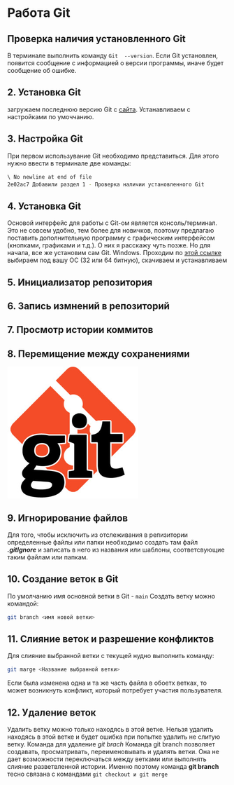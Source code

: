 # Работа Git
## Проверка наличия установленного Git 
В терминале выполнить команду `Git  --version`. Если Git установлен, появится сообщение с информацией о версии программы, иначе будет сообщение об ошибке.
## 2. Установка Git 
загружаем последнюю версию Git с [сайта](https://git-scm.com/). Устанавливаем с настройками по умоччанию.  
## 3. Настройка Git 
При первом использувание Git необходимо представиться. Для этого нужно ввести в терминале две команды: 
```Bash
\ No newline at end of file
2e02ac7 Добавили раздел 1 - Проверка наличии установленного Git
```
## 4. Установка Git 
Основой интерфейс для работы с Git-ом является консоль/терминал. Это не совсем удобно, тем более для новичков, поэтому предлагаю поставить дополнительную программу с графическим интерфейсом (кнопками, графиками и т.д.). О них я расскажу чуть позже.
Но для начала, все же установим сам Git.
Windows. Проходим по [этой ссылке](https://github.com/git-for-windows/git/releases/download/v2.42.0.windows.2/Git-2.42.0.2-64-bit.exe) выбираем под вашу ОС (32 или 64 битную), скачиваем и устанавливаем
## 5. Инициализатор репозитория 
## 6. Запись измнений в репозиторий 
## 7. Просмотр истории коммитов 
## 8. Перемищение между сохранениями 
![logo](55e4c75510c933abb382390fbd9501c6.jpg)
## 9. Игнорирование файлов
Для того, чтобы исключить из отслеживания в репизитории определенные файлы или папки необходимо создать там файл ***.gitIgnore*** и записать в него из названия или шаблоны, соответсвующие таким файлам или папкам.

## 10. Создание веток в Git 
 По умолчанию имя основной ветки в Git - `main`
Создать ветку можно командой:
```Bash
git branch <имя новой ветки>
```
## 11. Слияние веток и разрешение конфликтов
Для слияние выбранной ветки с текущей нудно выполнить команду:
```Bash
git marge <Название выбранной ветки>
```
Если была изменена одна и та же часть файла в обоетх ветках, то может возникнуть конфликт, который потребует участия пользувателя.  
## 12. Удаление веток 
Удалить ветку можно только находясь в этой ветке. Нельзя  удалить находясь в этой ветке и будет ошибка при попытке удалить не слитую ветку. Команда для удаление *git brach*
Команда git branch позволяет создавать, просматривать, переименовывать и удалять ветки. Она не дает возможности переключаться между ветками или выполнять слияние разветвленной истории. Именно поэтому команда **git branch** тесно связана с командами `git checkout и git merge`
